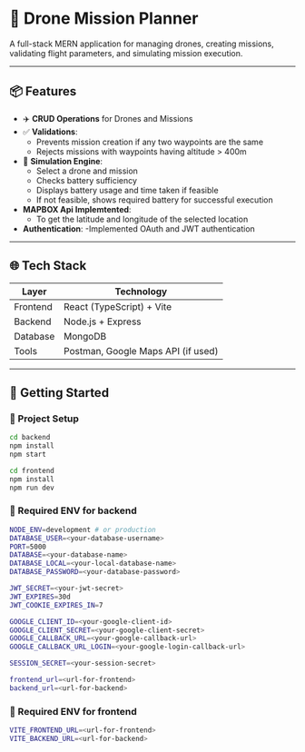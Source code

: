 # 🚁 Drone Mission Planner

A full-stack MERN application for managing drones, creating missions, validating flight parameters, and simulating mission execution.

---

## 📦 Features

- ✈️ **CRUD Operations** for Drones and Missions
- ✅ **Validations**:
  - Prevents mission creation if any two waypoints are the same
  - Rejects missions with waypoints having altitude > 400m
- 🔋 **Simulation Engine**:
  - Select a drone and mission
  - Checks battery sufficiency
  - Displays battery usage and time taken if feasible
  - If not feasible, shows required battery for successful execution
- **MAPBOX Api Implemtented**:
  - To get the latitude and longitude of the selected location
- **Authentication**:
  -Implemented OAuth and JWT authentication
---



## 🌐 Tech Stack

| Layer    | Technology                         |
| -------- | ---------------------------------- |
| Frontend | React (TypeScript) + Vite          |
| Backend  | Node.js + Express                  |
| Database | MongoDB                            |
| Tools    | Postman, Google Maps API (if used) |

---

## 🚀 Getting Started

### 🔧 Project Setup

```bash
cd backend
npm install
npm start
```

```bash
cd frontend
npm install
npm run dev

```

### 🔧 Required ENV for backend

```bash
NODE_ENV=development # or production
DATABASE_USER=<your-database-username>
PORT=5000
DATABASE=<your-database-name>
DATABASE_LOCAL=<your-local-database-name>
DATABASE_PASSWORD=<your-database-password>

JWT_SECRET=<your-jwt-secret>
JWT_EXPIRES=30d
JWT_COOKIE_EXPIRES_IN=7

GOOGLE_CLIENT_ID=<your-google-client-id>
GOOGLE_CLIENT_SECRET=<your-google-client-secret>
GOOGLE_CALLBACK_URL=<your-google-callback-url>
GOOGLE_CALLBACK_URL_LOGIN=<your-google-login-callback-url>

SESSION_SECRET=<your-session-secret>

frontend_url=<url-for-frontend>
backend_url=<url-for-backend>
```


### 🔧 Required ENV for frontend

```bash
VITE_FRONTEND_URL=<url-for-frontend>
VITE_BACKEND_URL=<url-for-backend>
```

